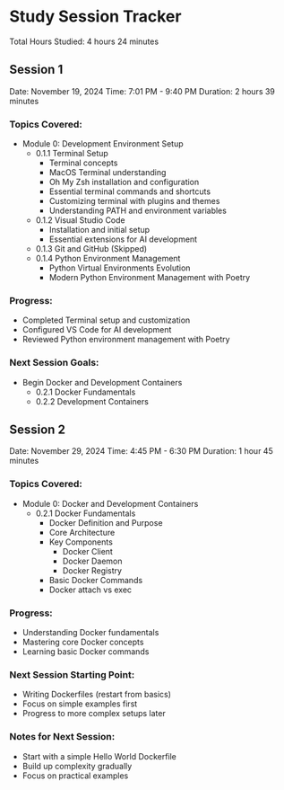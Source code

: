 # Study Session Tracker

Total Hours Studied: 4 hours 24 minutes

## Session 1
Date: November 19, 2024
Time: 7:01 PM - 9:40 PM
Duration: 2 hours 39 minutes

### Topics Covered:
- Module 0: Development Environment Setup
  - 0.1.1 Terminal Setup
    * Terminal concepts
    * MacOS Terminal understanding
    * Oh My Zsh installation and configuration
    * Essential terminal commands and shortcuts
    * Customizing terminal with plugins and themes
    * Understanding PATH and environment variables
  - 0.1.2 Visual Studio Code
    * Installation and initial setup
    * Essential extensions for AI development
  - 0.1.3 Git and GitHub (Skipped)
  - 0.1.4 Python Environment Management
    * Python Virtual Environments Evolution
    * Modern Python Environment Management with Poetry

### Progress:
- Completed Terminal setup and customization
- Configured VS Code for AI development
- Reviewed Python environment management with Poetry

### Next Session Goals:
- Begin Docker and Development Containers
  - 0.2.1 Docker Fundamentals
  - 0.2.2 Development Containers

## Session 2
Date: November 29, 2024
Time: 4:45 PM - 6:30 PM
Duration: 1 hour 45 minutes

### Topics Covered:
- Module 0: Docker and Development Containers
  - 0.2.1 Docker Fundamentals
    * Docker Definition and Purpose 
    * Core Architecture 
    * Key Components 
      - Docker Client 
      - Docker Daemon 
      - Docker Registry 
    * Basic Docker Commands 
    * Docker attach vs exec 

### Progress:
- Understanding Docker fundamentals
- Mastering core Docker concepts
- Learning basic Docker commands

### Next Session Starting Point:
- Writing Dockerfiles (restart from basics)
- Focus on simple examples first
- Progress to more complex setups later

### Notes for Next Session:
- Start with a simple Hello World Dockerfile
- Build up complexity gradually
- Focus on practical examples
